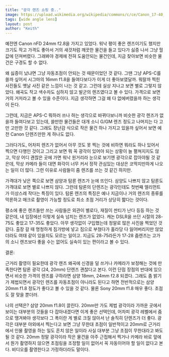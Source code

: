 ```yaml
---
title: "광각 렌즈 쇼핑 중.."
image: https://upload.wikimedia.org/wikipedia/commons/c/ce/Canon_17-40_f4_L_lens.jpg
tags: [wide angle lens]
layout: post
author: "Keith"
---
```


예전엔 Canon nFD 24mm f2.8을 가지고 있었다. 워낙 평이 좋은 렌즈이기도 했지만 크기도 작고 가격도 좋아서 거의 새것처럼 깨끗한 물건을 들고 있다가 싫증 나서 그냥 헐값에 던져버렸다. 그래봐야 경제에 전혀 도움안되는 물건인데, 지금 찾아보면 비슷한 물건은 구경도 할 수 없다.

왜 싫증이 났냐면 그냥 자동초점이 안되는 것 때문이었던 것 같다. 그땐 그냥 APS-C를 쓸까 싶어서 시그마의 16mm f1.8을 들여다보다가 이게 더 좋아보였달까. 뭐랄까 찍힌 사진들도 옛날 사진 같은 느낌이 나는 것 같고. 그런데 실상 지나고 보면 별로 그렇지 않았다. 왜곡도 작고 색수차도 심하지 않고 발군의 렌즈였다고 볼 수 있다. 가격으로 보면 거의 거저라고 볼 수 있을 수준이다. 지금 생각하면 그걸 왜 다 없에버렸을까 하는 생각이 든다. 

그런데, 지금은 APS-C 뭐하러 쓰나 하는 생각으로 바뀌다보니까 비슷한 광각 렌즈가 없을까 들여다보고 있는데, 쓸만한 물건들은 대개 소니 G/GM 렌즈 정도고 나머지는 다 고만 고만한 것 같다. 그래도 장난감 식으로 작은 물건 하나 가지고 있을까 싶어서 보면 예전 Canon 단렌즈만한 게 하나도 없다. 

그러다가도, 어차피 렌즈가 없어서 아무 것도 못 찍는 것에 비하면 뭐라도 하나 있어서 찍으면 다행인 것이고 그리고 보면 뭐 꼭 광각이 있어야 되는 상황이 늘 펼쳐지지도 않고, 막상 어디 괜찮은 곳에 가면 워낙 원거리라 눈으로 보기엔 광각으로 잡아야될 것 같은데, 막상 카메라 들이 대면 화각이 너무 커서 정작 관심있는 대상은 코딱지만하게 나오는 일이 더 많다. 그런 이유로 사람들이 줌 렌즈를 쓰는 것 같긴 하지만.

가격대가 낮은 쪽으로 보면 삼양과 탐론 렌즈가 눈에 뜨인다. 삼양도 나쁘지 않고 탐론도 가격대로 보면 별로 나쁘지 않다. 그런데 탐론의 단렌즈는 광각인데도 첫번째 엘리먼트가 이상스레 작다는 특징이 있다. 탐론 렌즈의 특징은 예나 지금이나 거의 렌즈의 종류를 막론하고 매크로 촬영이 가능할 정도로 최소 초점 거리가 상당히 짧다는 것이다. 

평소에 좋은 렌즈들만 쓰는 사람들은 외관이 별로다, 재질이 싼티가 난다 등등 하는 것 같은데, 내 입장에선 이렇게 실속 넘치는 렌즈가 없었다. 캐논 DSLR을 쓰던 시절의 28-75도 좋았고 17-35도 좋았다. 아무 생각없이 구입했는데 정말로 많은 사진을 찍었던 것 같다. 출장 갈 때 멍청하게 짐가방에 넣고 짐으로 부쳤다가 홀라당 다 잃어버리지만 않았더라도 여태 같이 있을지도 모르는 일이고. 지금도 28-75라든가 17-28 줌렌즈는 고가의 소니 렌즈보다 좋을 수는 없어도 실속이 있는 편이라고 볼 수 있다. 

결론:

근거리 촬영이 필요한데 광각 렌즈 왜곡에 신경을 덜 쓰거나 카메라가 보정해는 것에 만족한다면 탐론 광각 (24, 20mm) 단렌즈 괜찮다고 본다. 이런 단점 장점의 반대에 있으면서 비슷한 가격의 렌즈를 구하라면 삼양 18mm, 24mm f2.8 되겠다. 그래도 좀 밝기가 제법되면서 광각인 렌즈를 자동초점이 아니라도 된다고 하면 전반적으로는 삼양 20mm f1.8 정도가 좋다고 볼 수 있을 것 같다. 물론 Sony 20mm f1.8 매우 좋다. 초점도 잘 맞을 뿐더러. 

나의 선택은? 삼양 20mm f1.8이 끌린다. 20mm만 가도 제법 광각이라 가까운 곳에서 보이는 대부분의 것들을 다 잡아내겠다면 이게 좋은 선택인데, 어차피 광각 레벨에서 줌으로 땡겨봐야 생각보다 그 폭이란 게 별로 크질 않아서 난 솔직히 단렌즈가 더 좋다. 광각은 대부분 야외에서 찍는다고 보면 그냥 무한대 초점이 일반적이고 20mm로 근거리에서 인물 촬영을 하는 일도 흔치 않은 일이라 사실 대부분 그냥 초점이 무한대라고 봐도 될 것 같다. 20mm 정말 광각이라 작은 물건을 아주 근접해서 찍거나 카메라 바로 앞에서 뭔가 촬영하지 않으면 초점링을 조정할 일이 없어서 꼭 자동이어야 할 일이 없다고 본다. 비디오를 촬영한다고 가정하더라도 말이다. 
